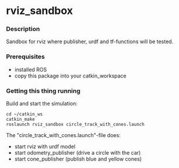 # rviz_sandbox

### Description

Sandbox for rviz where publisher, urdf and tf-functions will be tested.


### Prerequisites

* installed ROS
* copy this package into your catkin_workspace


### Getting this thing running

Build and start the simulation:

```
cd ~/catkin_ws
catkin_make
roslaunch rviz_sandbox circle_track_with_cones.launch
```

The "circle_track_with_cones.launch"-file does:

* start rviz with urdf model
* start odometry_publisher (drive a circle with the car)
* start cone_publisher (publish blue and yellow cones)